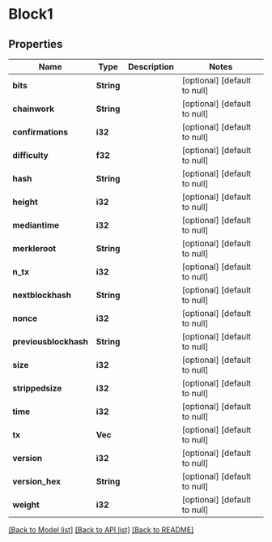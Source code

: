 # Block1

## Properties
Name | Type | Description | Notes
------------ | ------------- | ------------- | -------------
**bits** | **String** |  | [optional] [default to null]
**chainwork** | **String** |  | [optional] [default to null]
**confirmations** | **i32** |  | [optional] [default to null]
**difficulty** | **f32** |  | [optional] [default to null]
**hash** | **String** |  | [optional] [default to null]
**height** | **i32** |  | [optional] [default to null]
**mediantime** | **i32** |  | [optional] [default to null]
**merkleroot** | **String** |  | [optional] [default to null]
**n_tx** | **i32** |  | [optional] [default to null]
**nextblockhash** | **String** |  | [optional] [default to null]
**nonce** | **i32** |  | [optional] [default to null]
**previousblockhash** | **String** |  | [optional] [default to null]
**size** | **i32** |  | [optional] [default to null]
**strippedsize** | **i32** |  | [optional] [default to null]
**time** | **i32** |  | [optional] [default to null]
**tx** | **Vec<String>** |  | [optional] [default to null]
**version** | **i32** |  | [optional] [default to null]
**version_hex** | **String** |  | [optional] [default to null]
**weight** | **i32** |  | [optional] [default to null]

[[Back to Model list]](../README.md#documentation-for-models) [[Back to API list]](../README.md#documentation-for-api-endpoints) [[Back to README]](../README.md)


